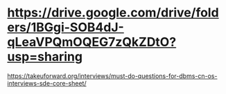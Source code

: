 # https://drive.google.com/drive/folders/1BGgi-SOB4dJ-qLeaVPQmOQEG7zQkZDtO?usp=sharing

https://takeuforward.org/interviews/must-do-questions-for-dbms-cn-os-interviews-sde-core-sheet/


